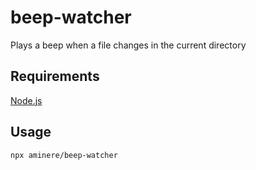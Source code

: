 # beep-watcher
Plays a beep when a file changes in the current directory

## Requirements
[Node.js](https://nodejs.org/en/)

## Usage
`npx aminere/beep-watcher`
